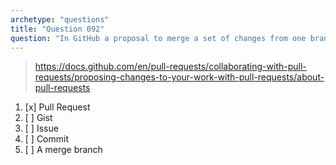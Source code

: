 ```yaml
---
archetype: "questions"
title: "Question 092"
question: "In GitHub a proposal to merge a set of changes from one branch into another branch is called a:"
---
```



> https://docs.github.com/en/pull-requests/collaborating-with-pull-requests/proposing-changes-to-your-work-with-pull-requests/about-pull-requests
1. [x] Pull Request
1. [ ] Gist
1. [ ] Issue
1. [ ] Commit
1. [ ] A merge branch
